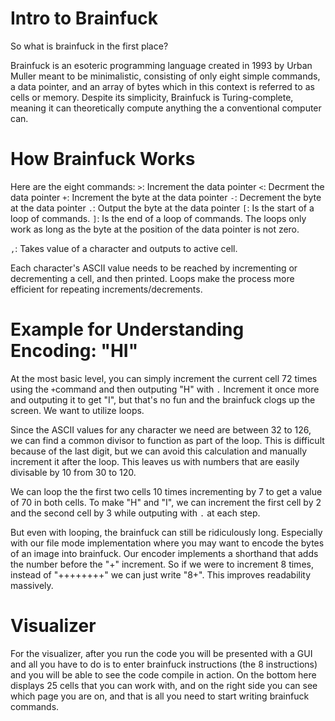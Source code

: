# Intro to Brainfuck
So what is brainfuck in the first place?

Brainfuck is an esoteric programming language created in 1993 by Urban Muller meant to be minimalistic, consisting of only eight simple commands, a data pointer, and an array of bytes which in this context is referred to as cells or memory. Despite its simplicity, Brainfuck is Turing-complete, meaning it can theoretically compute anything the a conventional computer can.

# How Brainfuck Works

Here are the eight commands:
`>`: Increment the data pointer
`<`: Decrment the data pointer
`+`: Increment the byte at the data pointer
`-`: Decrement the byte at the data pointer
`.`: Output the byte at the data pointer
`[`: Is the start of a loop of commands.
`]`: Is the end of a loop of commands.
The loops only work as long as the byte at the position of the data pointer is not zero.

`,`: Takes value of a character and outputs to active cell.

Each character's ASCII value needs to be reached by incrementing or decrementing a cell, and then printed. Loops make the process more efficient for repeating increments/decrements.

# Example for Understanding Encoding: "HI"
At the most basic level, you can simply increment the current cell 72 times using the `+`command and then outputing "H" with `.` Increment it once more and outputing it to get "I", but that's no fun and the brainfuck clogs up the screen. We want to utilize loops.

Since the ASCII values for any character we need are between 32 to 126, we can find a common divisor to function as part of the loop. This is difficult because of the last digit, but we can avoid this calculation and manually increment it after the loop. This leaves us with numbers that are easily divisable by 10 from 30 to 120.

We can loop the the first two cells 10 times incrementing by 7 to get a value of 70 in both cells. To make "H" and "I", we can increment the first cell by 2 and the second cell by 3 while outputing with `.` at each step.

But even with looping, the brainfuck can still be ridiculously long. Especially with our file mode implementation where you may want to encode the bytes of an image into brainfuck. Our encoder implements a shorthand that adds the number before the "+" increment. So if we were to increment 8 times, instead of "++++++++"  we can just write "8+". This improves readability massively.

# Visualizer
For the visualizer, after you run the code you will be presented with a GUI and all you have to do is to enter brainfuck instructions (the 8 instructions) and you will be able to see the code compile in action. On the bottom here displays 25 cells that you can work with, and on the right side you can see which page you are on, and that is all you need to start writing brainfuck commands.
